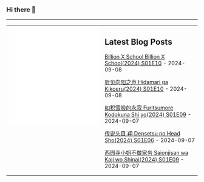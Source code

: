 ### Hi there 👋

<!--
**etng/etng** is a ✨ _special_ ✨ repository because its `README.md` (this file) appears on your GitHub profile.

Here are some ideas to get you started:

- 🔭 I’m currently working on ...
- 🌱 I’m currently learning ...
- 👯 I’m looking to collaborate on ...
- 🤔 I’m looking for help with ...
- 💬 Ask me about ...
- 📫 How to reach me: ...
- 😄 Pronouns: ...
- ⚡ Fun fact: ...
-->


---

<table>
<tr>
<td valign="top" width="50%">
<img src="metrics.svg" alt="Metric" />
</td>
<td valign="top" width="50%">

## Latest Blog Posts
<!-- blog start -->
[Billion X School Billion X School(2024) S01E10](http://www.fanxinzhui.com/rr/2574#S01E10) - 2024-09-08

[听见向阳之声 Hidamari ga Kikoeru(2024) S01E10](http://www.fanxinzhui.com/rr/2573#S01E10) - 2024-09-08

[如积雪般的永寂 Furitsumore Kodokuna Shi yo(2024) S01E09](http://www.fanxinzhui.com/rr/2576#S01E09) - 2024-09-07

[传说头目 翔 Densetsu no Head Sho(2024) S01E06](http://www.fanxinzhui.com/rr/2582#S01E06) - 2024-09-07

[西园寺小姐不做家务 Saionjisan wa Kaji wo Shinai(2024) S01E09](http://www.fanxinzhui.com/rr/2578#S01E09) - 2024-09-07
<!-- blog end -->

</td></tr></table>

